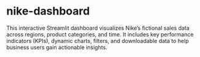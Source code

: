 # nike-dashboard
This interactive Streamlit dashboard visualizes Nike’s fictional sales data across regions, product categories, and time. It includes key performance indicators (KPIs), dynamic charts, filters, and downloadable data to help business users gain actionable insights.

